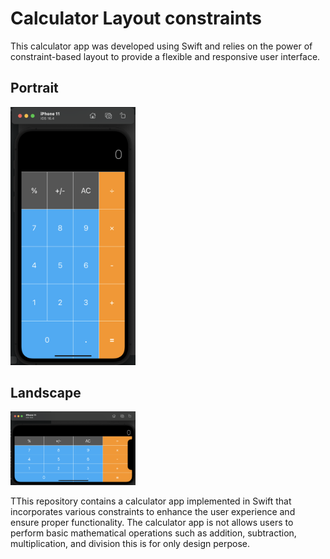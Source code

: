 # Calculator Layout constraints

This calculator app was developed using Swift and relies on the power of constraint-based layout to provide a flexible and responsive user interface.

## Portrait

<img src="Documentation/Portrait.png" alt="" width="200px" />

## Landscape
<img src="Documentation/Landscape.png" alt="" width="200px" />

TThis repository contains a calculator app implemented in Swift that incorporates various constraints to enhance the user experience and ensure proper functionality. The calculator app is not allows users to perform basic mathematical operations such as addition, subtraction, multiplication, and division this is for only design perpose.
